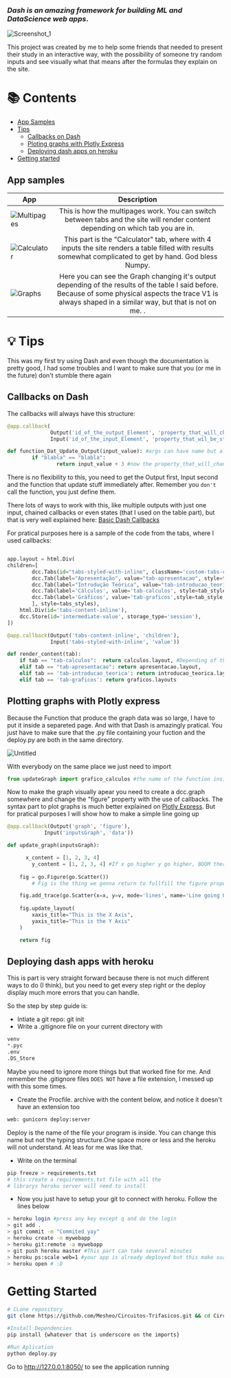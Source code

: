 ### *Dash is an amazing framework for building ML and DataScience web apps*.

![Screenshot_1](https://user-images.githubusercontent.com/71408872/121252074-f6ae0900-c87d-11eb-8725-a32fc5c10f3f.png)


<p>This project was created by me to help some friends that needed to present their study in an interactive way, with the possibility of someone try random inputs and see visually what that means after the formulas they explain on the site.
</p>

# 📚 Contents

- [App Samples](#app-samples)
- [Tips](#tips)
    - [Callbacks on Dash](#callbacks-on-dash)
    - [Ploting graphs with Plotly Express](#ploting-graphs-with-plotly-express)
    - [Deploying dash apps on heroku](#deploying-dash-apps-on-heroku)
- [Getting started](#getting-started)

## App samples
| App | Description |
| --- | :---: |
|![Multipages](https://user-images.githubusercontent.com/71408872/121244773-aa5ecb00-c875-11eb-9ec7-ecda4f080716.gif) | This is how the multipages work. You can switch between tabs and the site will render content depending on which tab you are in.|
|![Calculator](https://user-images.githubusercontent.com/71408872/121244676-8ac7a280-c875-11eb-8926-1211d59610bb.gif) | This part is the "Calculator" tab, where with 4 inputs the site renders a table filled with results somewhat complicated to get by hand. God bless Numpy.|
|![Graphs](https://user-images.githubusercontent.com/71408872/121244828-b9de1400-c875-11eb-850e-21261154c4fc.gif) | Here you can see the Graph changing it's output depending of the results of the table I said before. Because of some physical aspects the trace V1 is always shaped in a similar way, but that is not on me. .|

# 💡 Tips
<p> This was my first try using Dash and even though the documentation is pretty good, I had some troubles and I want to make sure that you (or me in the future) don't stumble there again
</p>

## Callbacks on Dash
<p>The callbacks will always have this structure:</p>

```py
@app.callback(
              Output('id_of_the_output_Element', 'property_that_will_change'),
              Input('id_of_the_input_Element', 'property_that_wil_be_stored')

def function_Dat_Update_Output(input_value): #args can have name but always represent the property_that_wil_be_stored 
		if "blabla" == "blabla":
				return input_value + 3 #now the property_that_will_change have this value
```
There is no flexibility to this, you need to get the Output first, Input second and the function that update stuff immediately after. Remember you `don't` call the function, you just define them.<p>
<p>
There lots of ways to work with this, like multiple outputs with just one input, chained callbacks or even states (that I used on the table part), but that is very well explained here: <a href="https://dash.plotly.com/basic-callbacks">Basic Dash Callbacks</a>
</p>

<p>For pratical purposes here is a sample of the code from the tabs, where I used callbacks: <p>

```py

app.layout = html.Div(
children=[
		dcc.Tabs(id="tabs-styled-with-inline", className='custom-tabs-container', children=[
        dcc.Tab(label="Apresentação", value="tab-apresentacao", style=tab_style, selected_style=tab_selected_style),
        dcc.Tab(label="Introdução Teórica", value="tab-introducao_teorica", style=tab_style, selected_style=tab_selected_style),
        dcc.Tab(label='Cálculos', value='tab-calculos', style=tab_style, selected_style=tab_selected_style),
        dcc.Tab(label='Gráficos', value='tab-graficos',style=tab_style, selected_style=tab_selected_style),
        ], style=tabs_styles),
    html.Div(id='tabs-content-inline'),
    dcc.Store(id='intermediate-value', storage_type='session'),
])

@app.callback(Output('tabs-content-inline', 'children'),
              Input('tabs-styled-with-inline', 'value'))  

def render_content(tab):
    if tab == "tab-calculos":  return calculos.layout, #Depending of the tab Im in return different things, NOICE
    elif tab == "tab-apresentacao": return apresentacao.layout,
    elif tab == 'tab-introducao_teorica': return introducao_teorica.layout
    elif tab == 'tab-graficos': return graficos.layouts
```

## Plotting graphs with Plotly express
Because the Function that produce the graph data was so large, I have to put it inside a separeted page. And with that Dash is amazingly pratical. You just have to make sure that the .py file containing your fuction and the deploy.py are both in the same directory.

![Untitled](https://user-images.githubusercontent.com/71408872/121246379-7b495900-c877-11eb-95a1-4460adc0b10d.jpg)

With everybody on the same place we just need to import

```py
from updateGraph import grafico_calculos #the name of the function inside updateGraph
```

<p>Now to make the graph visually apear you need to create a dcc.graph somewhere and change the "figure" property with the use of callbacks. The syntax part to plot graphs is much better explained on <a href="https://plotly.com/python/plotly-express/">Plotly Express</a>. 
But for pratical purposes I will show how to make a simple line going up

```py
@app.callback(Output('graph', 'figure'),
            Input('inputsGraph', 'data'))

def update_graph(inputsGraph):

	  x_content = [1, 2, 3, 4]
		y_content = [1, 2, 3, 4] #If x go higher y go higher, BOOM there is a line going up
		
    fig = go.Figure(go.Scatter()) 
		# Fig is the thing we gonna return to fullfill the figure property of ours dcc.graph Element

    fig.add_trace(go.Scatter(x=x, y=v, mode='lines', name='Line going Up baby'))
   
    fig.update_layout(
        xaxis_title="This is the X Axis",
        yaxis_title="This is the Y Axis"
    )

    return fig 
```

## Deploying dash apps with heroku
<p>This is part is very straight forward because there is not much different ways to do (I think), but you need to get every step right or the deploy display much more errors that you can handle.
</p>
So the step by step guide is:

* Intiate a git repo: git init
* Write a .gitignore file on your current directory with  

```py
venv
*.pyc
.env
.DS_Store
```
Maybe you need to ignore more things but that worked fine for me. And remember the .gitignore files `DOES NOT` have a file extension, I messed up with this some times.

* Create the Procfile. archive with the content below, and notice it doesn't have an extension too

```py
web: gunicorn deploy:server
```
Deploy is the name of the file your program is inside. You can change this name but not the typing structure.One space more or less and the heroku will not understand. At leas for me was like that.

* Write on the terminal
```py
pip freeze > requirements.txt 
# this create a requirements.txt file with all the
# librarys heroku server will need to install
```
* Now you just have to setup your git to connect with heroku. Follow the lines below

```bash 
> heroku login #press any key except q and do the login
> git add .
> git commit -m "Commited yay"
> heroku create -n mywebapp
> heroku git:remote -a mywebapp
> git push heroku master #This part can take several minutes
> heroku ps:scale web=1 #your app is already deployed but this make sure will be only one runnig around
> heroku open # :D
```

# Getting Started

```bash
# CLone repository
git clone https://github.com/Mesheo/Circuitos-Trifasicos.git && cd Circuitos-Trifasicos

#Install Dependencies
pip install {whatever that is underscore on the imports}

#Run Aplication
python deploy.py
```
Go to http://127.0.0.1:8050/ to see the application running